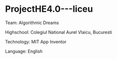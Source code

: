 # ProjectHE4.0---liceu

Team: Algorithmic Dreams

Highschool: Colegiul National Aurel Vlaicu, Bucuresti

Technology: MIT App Inventor

Language: English

